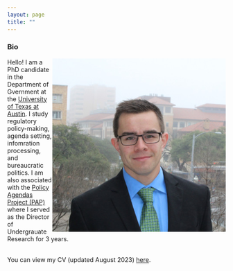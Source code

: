 ```yaml
---
layout: page
title: ""
---
```



### Bio

<img style="float: right;" src="assets/me.JPG">
Hello! I am a PhD candidate in the Department of Gvernment at the <a href="https://liberalarts.utexas.edu/government/">University of Texas at Austin</a>. I study regulatory policy-making, agenda setting, infomration processing, and bureaucratic politics. I am also associated with the <a href="https://www.comparativeagendas.net/us">Policy Agendas Project (PAP)</a> where I served as the Director of Undergrauate Research for 3 years. <br>
<br>

You can view my CV (updated August 2023) [here](assets/Dye_CV_8_29_2023.pdf).
